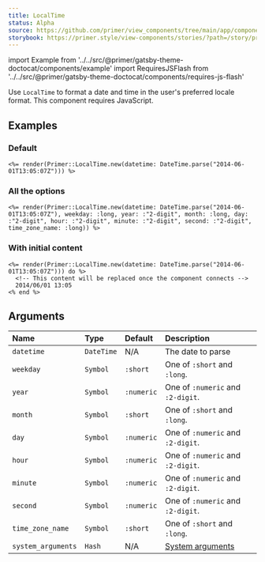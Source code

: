 ```yaml
---
title: LocalTime
status: Alpha
source: https://github.com/primer/view_components/tree/main/app/components/primer/local_time.rb
storybook: https://primer.style/view-components/stories/?path=/story/primer-local-time-component
---
```


import Example from '../../src/@primer/gatsby-theme-doctocat/components/example'
import RequiresJSFlash from '../../src/@primer/gatsby-theme-doctocat/components/requires-js-flash'

<RequiresJSFlash />

<!-- Warning: AUTO-GENERATED file, do not edit. Add code comments to your Ruby instead <3 -->

Use `LocalTime` to format a date and time in the user's preferred locale format. This component requires JavaScript.

## Examples

### Default

<Example src="<local-time datetime='2014-06-01T13:05:07+00:00' weekday='short' year='numeric' month='short' day='numeric' hour='numeric' minute='numeric' second='numeric' time-zone-name='short'>    June 1, 2014 13:05 +00:00</local-time>" />

```erb
<%= render(Primer::LocalTime.new(datetime: DateTime.parse("2014-06-01T13:05:07Z"))) %>
```

### All the options

<Example src="<local-time datetime='2014-06-01T13:05:07+00:00' weekday='long' year='2-digit' month='long' day='2-digit' hour='2-digit' minute='2-digit' second='2-digit' time-zone-name='long'>    June 1, 2014 13:05 +00:00</local-time>" />

```erb
<%= render(Primer::LocalTime.new(datetime: DateTime.parse("2014-06-01T13:05:07Z"), weekday: :long, year: :"2-digit", month: :long, day: :"2-digit", hour: :"2-digit", minute: :"2-digit", second: :"2-digit", time_zone_name: :long)) %>
```

### With initial content

<Example src="<local-time datetime='2014-06-01T13:05:07+00:00' weekday='short' year='numeric' month='short' day='numeric' hour='numeric' minute='numeric' second='numeric' time-zone-name='short'>      <!-- This content will be replaced once the component connects -->  2014/06/01 13:05</local-time>" />

```erb
<%= render(Primer::LocalTime.new(datetime: DateTime.parse("2014-06-01T13:05:07Z"))) do %>
  <!-- This content will be replaced once the component connects -->
  2014/06/01 13:05
<% end %>
```

## Arguments

| Name | Type | Default | Description |
| :- | :- | :- | :- |
| `datetime` | `DateTime` | N/A | The date to parse |
| `weekday` | `Symbol` | `:short` | One of `:short` and `:long`. |
| `year` | `Symbol` | `:numeric` | One of `:numeric` and `:2-digit`. |
| `month` | `Symbol` | `:short` | One of `:short` and `:long`. |
| `day` | `Symbol` | `:numeric` | One of `:numeric` and `:2-digit`. |
| `hour` | `Symbol` | `:numeric` | One of `:numeric` and `:2-digit`. |
| `minute` | `Symbol` | `:numeric` | One of `:numeric` and `:2-digit`. |
| `second` | `Symbol` | `:numeric` | One of `:numeric` and `:2-digit`. |
| `time_zone_name` | `Symbol` | `:short` | One of `:short` and `:long`. |
| `system_arguments` | `Hash` | N/A | [System arguments](/system-arguments) |
